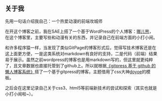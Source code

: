 ## 关于我

先用一句话介绍我自己：一个热爱动漫的前端攻城师  

在开这个博客之前，我在SAE上搭了一个基于WordPress的个人博客：[哪儿熊](http://animabear.sinaapp.com/)，在这个博客里，主要写些和动漫有关的东西，并记录自己在前端方面的小打小闹。  

和许多程序猿一样，当发现了类似GitPage的博客形式后，觉得写技术博客还是在这上面更方便，一是这类系统对markdown有良好的支持，二是代码（前端）结果易于展示。虽然之前wordpress的博客也是用markdown写的，但这里就更纯粹了，且文章数据也直接托管到了github上。所以就根据[《gitpress 基于 github 的懒人博客系统》](http://blog.silverna.org/~posts/gitpress/2013-11-17-gitpress.org%20%E5%9F%BA%E4%BA%8Egithub%E7%9A%84%E6%87%92%E4%BA%BA%E5%8D%9A%E5%AE%A2%E7%B3%BB%E7%BB%9F.md)搭了一个基于gitpress的博客。主题借用了css大神[doyoe](http://blog.doyoe.com/)的模板。

之后会在这里记录自己关于css3、html5等前端新技术的尝试和探索（其实也就是小打小闹啦~）。